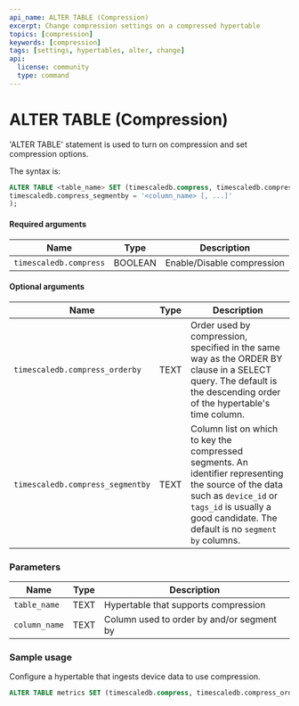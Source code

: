 ```yaml
---
api_name: ALTER TABLE (Compression)
excerpt: Change compression settings on a compressed hypertable
topics: [compression]
keywords: [compression]
tags: [settings, hypertables, alter, change]
api:
  license: community
  type: command
---
```


# ALTER TABLE (Compression) <tag type="community" content="community" />

'ALTER TABLE' statement is used to turn on compression and set compression
options.

The syntax is:

``` sql
ALTER TABLE <table_name> SET (timescaledb.compress, timescaledb.compress_orderby = '<column_name> [ASC | DESC] [ NULLS { FIRST | LAST } ] [, ...]',
timescaledb.compress_segmentby = '<column_name> [, ...]'
);
```

#### Required arguments

|Name|Type|Description|
|---|---|---|
| `timescaledb.compress` | BOOLEAN | Enable/Disable compression |

#### Optional arguments

|Name|Type|Description|
|---|---|---|
| `timescaledb.compress_orderby` | TEXT |Order used by compression, specified in the same way as the ORDER BY clause in a SELECT query. The default is the descending order of the hypertable's time column. |
| `timescaledb.compress_segmentby` | TEXT |Column list on which to key the compressed segments. An identifier representing the source of the data such as `device_id` or `tags_id` is usually a good candidate. The default is no `segment by` columns. |

### Parameters

|Name|Type|Description|
|---|---|---|
| `table_name` | TEXT |Hypertable that supports compression |
| `column_name` | TEXT | Column used to order by and/or segment by |

### Sample usage

Configure a hypertable that ingests device data to use compression.

```sql
ALTER TABLE metrics SET (timescaledb.compress, timescaledb.compress_orderby = 'time DESC', timescaledb.compress_segmentby = 'device_id');
```
